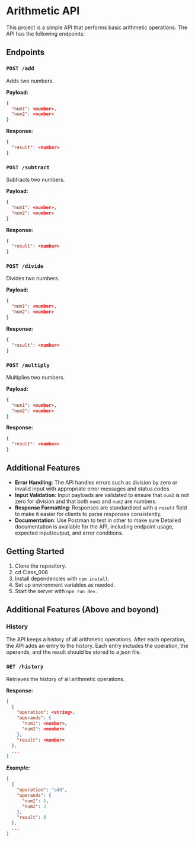 # Arithmetic API

This project is a simple API that performs basic arithmetic operations. The API has the following endpoints:

## Endpoints

### `POST /add`

Adds two numbers.

**Payload:**

```json
{
  "num1": <number>,
  "num2": <number>
}
```

**Response:**

```json
{
  "result": <number>
}
```

### `POST /subtract`

Subtracts two numbers.

**Payload:**

```json
{
  "num1": <number>,
  "num2": <number>
}
```

**Response:**

```json
{
  "result": <number>
}
```

### `POST /divide`

Divides two numbers.

**Payload:**

```json
{
  "num1": <number>,
  "num2": <number>
}
```

**Response:**

```json
{
  "result": <number>
}
```

### `POST /multiply`

Multiplies two numbers.

**Payload:**

```json
{
  "num1": <number>,
  "num2": <number>
}
```

**Response:**

```json
{
  "result": <number>
}
```

## Additional Features

- **Error Handling**: The API handles errors such as division by zero or invalid input with appropriate error messages and status codes.
- **Input Validation**: Input payloads are validated to ensure that `num2` is not zero for division and that both `num1` and `num2` are numbers.
- **Response Formatting**: Responses are standardized with a `result` field to make it easier for clients to parse responses consistently.
- **Documentation**: Use Postman to test in other to make sure Detailed documentation is available for the API, including endpoint usage, expected input/output, and error conditions.

## Getting Started

1. Clone the repository.
2. cd Class_006
3. Install dependencies with `npm install`.
4. Set up environment variables as needed.
5. Start the server with `npm run dev`.

## Additional Features (Above and beyond)

### History

The API keeps a history of all arithmetic operations. After each operation, the API adds an entry to the history. Each entry includes the operation, the operands, and the result should be stored to a json file.

### `GET /history`

Retrieves the history of all arithmetic operations.

**Response:**

```json
[
  {
    "operation": <string>,
    "operands": {
      "num1": <number>,
      "num2": <number>
    },
    "result": <number>
  },
  ...
]
```

**_Example:_**

```json
[
  {
    "operation": "add",
    "operands": {
      "num1": 5,
      "num2": 3
    },
    "result": 8
  },
  ...
]
```
